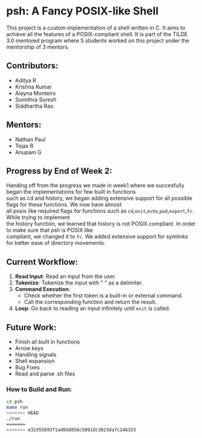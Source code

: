 # psh: A Fancy POSIX-like Shell

This project is a custom implementation of a shell written in C. It aims to achieve all the features of a POSIX-compliant shell. It is part of the TILDE 3.0 mentored program where 5 students worked on this project under the mentorship of 3 mentors.

## Contributors:
- Aditya R
- Krishna Kumar
- Alayna Monteiro
- Sumithra Suresh
- Siddhartha Rao

## Mentors:
- Nathan Paul
- Tejas R
- Anupam G

## Progress by End of Week 2:
Handing off from the progress we made in week1 where we succesfully began the implementations for few built in functions  
such as cd and history, we began adding extensive support for all possible flags for these functions. We now have almost  
all posix like required flags for functions such as `cd`,`exit`,`echo`,`pwd`,`export`,`fc`. While trying to implement   
the history function, we learned that history is not POSIX compliant. In order to make sure that psh is POSIX like  
compliant, we changed it to `fc`. We added extensive support for symlinks for better ease of directory movements.

## Current Workflow:
1. **Read Input**: Read an input from the user.
2. **Tokenize**: Tokenize the input with " " as a delimiter.
3. **Command Execution**:
   - Check whether the first token is a built-in or external command.
   - Call the corresponding function and return the result.
4. **Loop**: Go back to reading an input infinitely until `exit` is called.


## Future Work:
- Finish all built in functions  
- Arrow keys  
- Handling signals  
- Shell expansion  
- Bug Fixes  
- Read and parse .sh files  

### How to Build and Run:
```bash
cd psh
make run
<<<<<<< HEAD
./run
=======
>>>>>>> e32d55693f1ad0dd856c5091dc3023da7c146333
